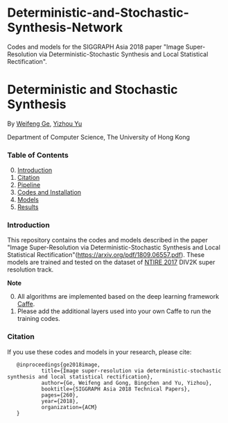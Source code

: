 # Deterministic-and-Stochastic-Synthesis-Network
Codes and models for the SIGGRAPH Asia 2018 paper "Image Super-Resolution via Deterministic-Stochastic Synthesis and Local Statistical Rectification".

# Deterministic and Stochastic Synthesis

By [Weifeng Ge](https://i.cs.hku.hk/~wfge/), [Yizhou Yu](http://i.cs.hku.hk/~yzyu/)

Department of Computer Science, The University of Hong Kong

### Table of Contents
0. [Introduction](#introduction)
0. [Citation](#citation)
0. [Pipeline](#pipeline)
0. [Codes and Installation](#codes-and-installation)
0. [Models](#models)
0. [Results](#results)

### Introduction

This repository contains the codes and models described in the paper "Image Super-Resolution via Deterministic-Stochastic Synthesis and Local Statistical Rectification"(https://arxiv.org/pdf/1809.06557.pdf). These models are trained and tested on the dataset of [NTIRE 2017](http://www.vision.ee.ethz.ch/ntire17/) DIV2K super resolution track.

**Note**

0. All algorithms are implemented based on the deep learning framework [Caffe](https://github.com/BVLC/caffe).
0. Please add the additional layers used into your own Caffe to run the training codes.

### Citation

If you use these codes and models in your research, please cite:

       @inproceedings{ge2018image,
               title={Image super-resolution via deterministic-stochastic synthesis and local statistical rectification},
               author={Ge, Weifeng and Gong, Bingchen and Yu, Yizhou},
               booktitle={SIGGRAPH Asia 2018 Technical Papers},
               pages={260},
               year={2018},
               organization={ACM}
       }
